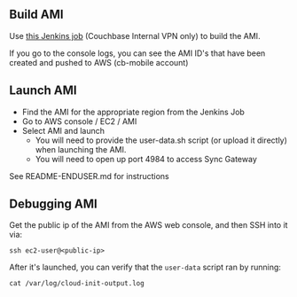 
## Build AMI

Use [this Jenkins job](http://uberjenkins.sc.couchbase.com:8080/view/Build/job/sync-gateway-ami/) (Couchbase Internal VPN only) to build the AMI.

If you go to the console logs, you can see the AMI ID's that have been created and pushed to AWS (cb-mobile account)

## Launch AMI

* Find the AMI for the appropriate region from the Jenkins Job
* Go to AWS console / EC2 / AMI
* Select AMI and launch
  * You will need to provide the user-data.sh script (or upload it directly) when launching the AMI.
  * You will need to open up port 4984 to access Sync Gateway

See README-ENDUSER.md for instructions

## Debugging AMI

Get the public ip of the AMI from the AWS web console, and then SSH into it via:

```
ssh ec2-user@<public-ip>
```

After it's launched, you can verify that the `user-data` script ran by running:

```
cat /var/log/cloud-init-output.log
```



